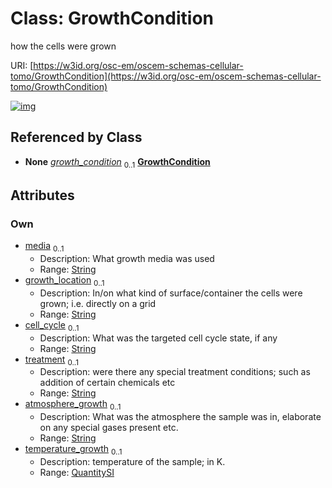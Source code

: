 
# Class: GrowthCondition

how the cells were grown

URI: [https://w3id.org/osc-em/oscem-schemas-cellular-tomo/GrowthCondition](https://w3id.org/osc-em/oscem-schemas-cellular-tomo/GrowthCondition)


[![img](https://yuml.me/diagram/nofunky;dir:TB/class/[QuantitySI],[QuantitySI]<temperature_growth%200..1-++[GrowthCondition&#124;media:string%20%3F;growth_location:string%20%3F;cell_cycle:string%20%3F;treatment:string%20%3F;atmosphere_growth:string%20%3F],[SampleCell]++-%20growth_condition%200..1>[GrowthCondition],[SampleCell])](https://yuml.me/diagram/nofunky;dir:TB/class/[QuantitySI],[QuantitySI]<temperature_growth%200..1-++[GrowthCondition&#124;media:string%20%3F;growth_location:string%20%3F;cell_cycle:string%20%3F;treatment:string%20%3F;atmosphere_growth:string%20%3F],[SampleCell]++-%20growth_condition%200..1>[GrowthCondition],[SampleCell])

## Referenced by Class

 *  **None** *[growth_condition](growth_condition.md)*  <sub>0..1</sub>  **[GrowthCondition](GrowthCondition.md)**

## Attributes


### Own

 * [media](media.md)  <sub>0..1</sub>
     * Description: What growth media was used
     * Range: [String](types/String.md)
 * [growth_location](growth_location.md)  <sub>0..1</sub>
     * Description: In/on what kind of surface/container the cells were grown; i.e. directly on a grid
     * Range: [String](types/String.md)
 * [cell_cycle](cell_cycle.md)  <sub>0..1</sub>
     * Description: What was the targeted cell cycle state, if any
     * Range: [String](types/String.md)
 * [treatment](treatment.md)  <sub>0..1</sub>
     * Description: were there any special treatment conditions; such as addition of certain chemicals etc
     * Range: [String](types/String.md)
 * [atmosphere_growth](atmosphere_growth.md)  <sub>0..1</sub>
     * Description: What was the atmosphere the sample was in, elaborate on any special gases present etc.
     * Range: [String](types/String.md)
 * [temperature_growth](temperature_growth.md)  <sub>0..1</sub>
     * Description: temperature of the sample; in K.
     * Range: [QuantitySI](QuantitySI.md)
